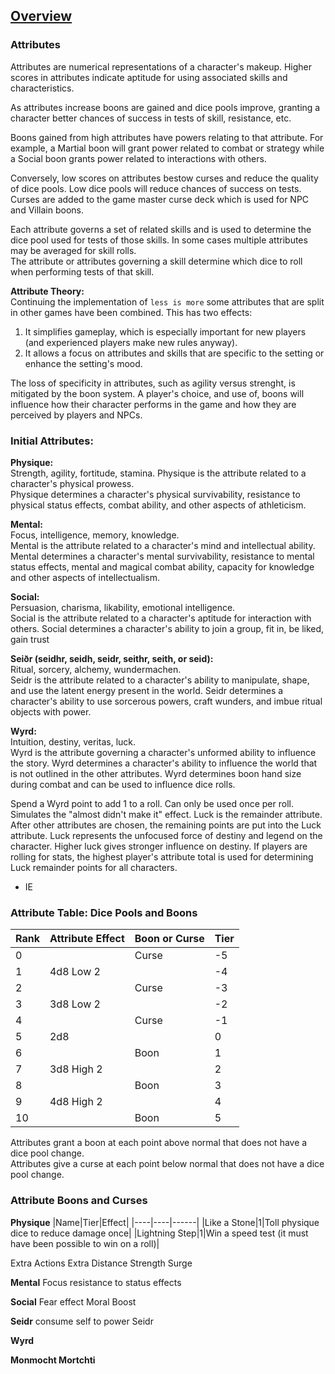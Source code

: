 ## [Overview](https://github.com/Kibrael/RPG/blob/master/python/overview.md)

### Attributes

Attributes are numerical representations of a character's makeup. Higher scores in attributes indicate aptitude for using associated skills and characteristics.

As attributes increase boons are gained and dice pools improve, granting a character better chances of success in tests of skill, resistance, etc.

Boons gained from high attributes have powers relating to that attribute. 
For example, a Martial boon will grant power related to combat or strategy while a Social boon grants power related to interactions with others.

Conversely, low scores on attributes bestow curses and reduce the quality of dice pools. 
Low dice pools will reduce chances of success on tests. Curses are added to the game master curse deck which is used for NPC and Villain boons.


Each attribute governs a set of related skills and is used to determine the dice pool used for tests of those skills. 
In some cases multiple attributes may be averaged for skill rolls.  
The attribute or attributes governing a skill determine which dice to roll when performing tests of that skill.


**Attribute Theory:**  
Continuing the implementation of `less is more` some attributes that are split in other games have been combined. 
This has two effects:
1) It simplifies gameplay, which is especially important for new players (and experienced players make new rules anyway).
2) It allows a focus on attributes and skills that are specific to the setting or enhance the setting's mood.

The loss of specificity in attributes, such as agility versus strenght, is mitigated by the boon system. 
A player's choice, and use of, boons will influence how their character performs in the game and how they are perceived by players and NPCs.


### Initial Attributes:

**Physique:**   
Strength, agility, fortitude, stamina. 
Physique is the attribute related to a character's physical prowess.  
Physique determines a character's physical survivability, resistance to physical status effects, combat ability, and other aspects of athleticism.  

**Mental:**  
Focus, intelligence, memory, knowledge.  
Mental is the attribute related to a character's mind and intellectual ability.
Mental determines a character's mental survivability, resistance to mental status effects, mental and magical combat ability, capacity for knowledge  
and other aspects of intellectualism.

**Social:**  
Persuasion, charisma, likability, emotional intelligence.  
Social is the attribute related to a character's aptitude for interaction with others.
Social determines a character's ability to join a group, fit in, be liked, gain trust

**Seiðr (seidhr, seidh, seidr, seithr, seith, or seid):**  
Ritual, sorcery, alchemy, wundermachen.  
Seidr is the attribute related to a character's ability to manipulate, shape, and use the latent energy present in the world.
Seidr determines a character's ability to use sorcerous powers, craft wunders, and imbue ritual objects with power.

**Wyrd:**  
Intuition, destiny, veritas, luck.  
Wyrd is the attribute governing a character's unformed ability to influence the story.
Wyrd determines a character's ability to influence the world that is not outlined in the other attributes.
Wyrd determines boon hand size during combat and can be used to influence dice rolls.

Spend a Wyrd point to add 1 to a roll. Can only be used once per roll. Simulates the "almost didn't make it" effect.
Luck is the remainder attribute. After other attributes are chosen, the remaining points are put into the Luck attribute.
Luck represents the unfocused force of destiny and legend on the character. Higher luck gives stronger influence on destiny.
If players are rolling for stats, the highest player's attribute total is used for determining Luck remainder points for all characters.
- IE 




### Attribute Table: Dice Pools and Boons

|Rank|Attribute Effect|Boon or Curse|Tier|
|----|----------------|-------------|----|
|0||Curse|-5|
|1|4d8 Low 2||-4|
|2||Curse|-3|
|3|3d8 Low 2||-2|
|4||Curse|-1|
|5|2d8||0|
|6||Boon|1|
|7|3d8 High 2||2|
|8||Boon|3|
|9|4d8 High 2||4|
|10||Boon|5|

Attributes grant a boon at each point above normal that does not have a dice pool change.  
Attributes give a curse at each point below normal that does not have a dice pool change.  

### Attribute Boons and Curses

**Physique**
|Name|Tier|Effect|
|----|----|------|
|Like a Stone|1|Toll physique dice to reduce damage once|
|Lightning Step|1|Win a speed test (it must have been possible to win on a roll)|

Extra Actions
Extra Distance
Strength Surge



**Mental**
Focus resistance to status effects


**Social**
Fear effect
Moral Boost


**Seidr**
consume self to power Seidr

**Wyrd**



**Monmocht Mortchti**